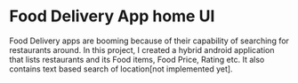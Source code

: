 # Food Delivery App home UI

Food Delivery apps are booming because of their capability of searching for restaurants around. In this project, I created a hybrid android application that lists restaurants and its Food items, Food Price, Rating etc. 
It also contains text based search of location[not implemented yet].
